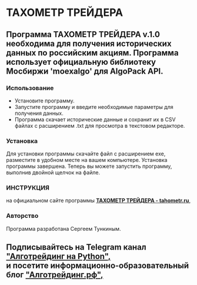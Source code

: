 # ТАХОМЕТР ТРЕЙДЕРА
Программа ТАХОМЕТР ТРЕЙДЕРА v.1.0 необходима для получения исторических данных по российским акциям.
Программа использует официальную библиотеку Мосбиржи 'moexalgo' для AlgoPack API.
---
### Использование
- Установите программу.
- Запустите программу и введите необходимые параметры для получения данных.
- Программа скачает исторические данные и сохранит их в CSV файлах с расширением .txt для просмотра в текстовом редакторе.

### Установка
Для установки программы скачайте файл с расширением exe, разместите в удобном месте на вашем компьютере.
Установка программы завершена.
Теперь вы можете запустить программу, выполнив двойной щелчок на файле.

### ИНСТРУКЦИЯ
на официальном сайте программы
[**ТАХОМЕТР ТРЕЙДЕРА - tahometr.ru**,](https://tahometr.ru/)

### Авторство
Программа разработана Сергеем Тункиным.

Подписывайтесь на Telegram канал [**"Алготрейдинг на Python"**,](https://t.me/algotrading_step_to_step)  
и посетите информационно-образовательный блог [**"Алготрейдинг.рф"**,](https://алготрейдинг.рф/) 
---



